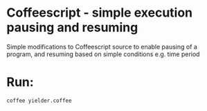 # Coffeescript - simple execution pausing and resuming

Simple modifications to Coffeescript source to enable pausing of a program, and resuming based on simple conditions e.g. time period

# Run:
```coffee yielder.coffee```